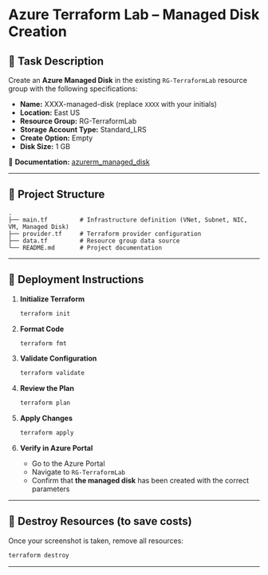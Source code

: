# Azure Terraform Lab – Managed Disk Creation

## 📌 Task Description
Create an **Azure Managed Disk** in the existing `RG-TerraformLab` resource group with the following specifications:

- **Name:** XXXX-managed-disk (replace `XXXX` with your initials)  
- **Location:** East US  
- **Resource Group:** RG-TerraformLab  
- **Storage Account Type:** Standard_LRS  
- **Create Option:** Empty  
- **Disk Size:** 1 GB  

📄 **Documentation:** [azurerm_managed_disk](https://registry.terraform.io/providers/hashicorp/azurerm/latest/docs/resources/managed_disk)

---

## 📂 Project Structure
```
.
├── main.tf         # Infrastructure definition (VNet, Subnet, NIC, VM, Managed Disk)
├── provider.tf     # Terraform provider configuration
├── data.tf         # Resource group data source
└── README.md       # Project documentation
```

---

## 🚀 Deployment Instructions

1. **Initialize Terraform**  
   ```bash
   terraform init
   ```

2. **Format Code**  
   ```bash
   terraform fmt
   ```

3. **Validate Configuration**  
   ```bash
   terraform validate
   ```

4. **Review the Plan**  
   ```bash
   terraform plan
   ```

5. **Apply Changes**  
   ```bash
   terraform apply
   ```

6. **Verify in Azure Portal**  
   - Go to the Azure Portal  
   - Navigate to `RG-TerraformLab`  
   - Confirm that **the managed disk** has been created with the correct parameters  

---

## 🧹 Destroy Resources (to save costs)
Once your screenshot is taken, remove all resources:  
```bash
terraform destroy
```

---
